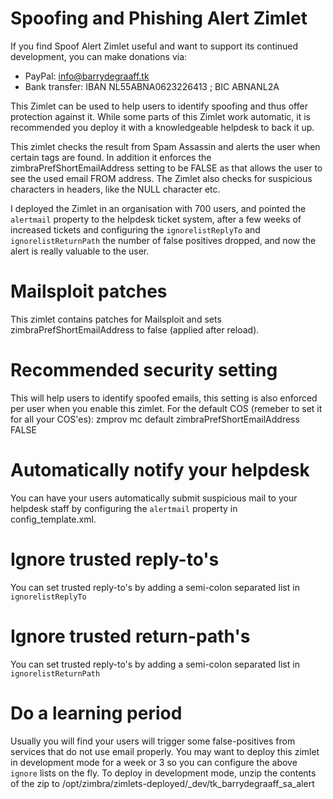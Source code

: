 Spoofing and Phishing Alert Zimlet
==========
If you find Spoof Alert Zimlet useful and want to support its continued development, you can make donations via:
- PayPal: info@barrydegraaff.tk
- Bank transfer: IBAN NL55ABNA0623226413 ; BIC ABNANL2A

This Zimlet can be used to help users to identify spoofing and thus offer protection against it. While some parts of this Zimlet work automatic, it is recommended you deploy it with a knowledgeable helpdesk to back it up.

This zimlet checks the result from Spam Assassin and alerts the user when certain tags are found. In addition it enforces the zimbraPrefShortEmailAddress setting to be FALSE as that allows the user to see the used email FROM address. The Zimlet also checks for suspicious characters in headers, like the NULL character etc. 

I deployed the Zimlet in an organisation with 700 users, and pointed the `alertmail` property to the helpdesk ticket system, after a few weeks of increased tickets and configuring the `ignorelistReplyTo` and `ignorelistReturnPath` the number of false positives dropped, and now the alert is really valuable to the user.

# Mailsploit patches
This zimlet contains patches for Mailsploit and sets zimbraPrefShortEmailAddress to false (applied after reload).

# Recommended security setting
This will help users to identify spoofed emails, this setting is also enforced per user when you enable this zimlet.
For the default COS (remeber to set it for all your COS'es):
zmprov mc default zimbraPrefShortEmailAddress FALSE

# Automatically notify your helpdesk
You can have your users automatically submit suspicious mail to your helpdesk staff by configuring the `alertmail` property in config_template.xml.

# Ignore trusted reply-to's
You can set trusted reply-to's by adding a semi-colon separated list in `ignorelistReplyTo`

# Ignore trusted return-path's
You can set trusted reply-to's by adding a semi-colon separated list in `ignorelistReturnPath`

# Do a learning period
Usually you will find your users will trigger some false-positives from services that do not use email properly. You may want to deploy this zimlet in development mode for a week or 3 so you can configure the above `ignore` lists on the fly. To deploy in development mode, unzip the contents of the zip to /opt/zimbra/zimlets-deployed/_dev/tk_barrydegraaff_sa_alert



